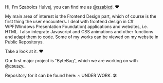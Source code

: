 Hi, I'm Szabolcs Hulvej, you can find me as [@szabixd](https://github.com/szabixd). ❤

My main area of interest is the Frontend Design part, which of course is the first thing the user encounters. I deal with frontend design in C# WPF(Windows Presentation Foundation) applications and websites, i.e. HTML. I also integrate Javascript and CSS animations and other functions and adapt them to code. Some of my works can be viewed on my website in Public Repositorys. 

Take a look at it. ❤

Our first major project is "ByteBag", which we are working on with [@csuszy.](https://github.com/csuszy).


Repository for it can be found here: ~ UNDER WORK. 🛠
